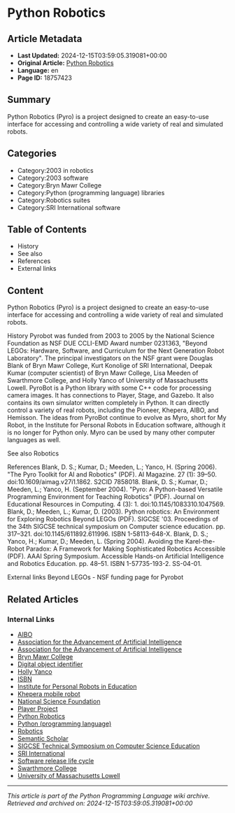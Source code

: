 # Python Robotics

## Article Metadata

- **Last Updated:** 2024-12-15T03:59:05.319081+00:00
- **Original Article:** [Python Robotics](https://en.wikipedia.org/wiki/Python_Robotics)
- **Language:** en
- **Page ID:** 18757423

## Summary

Python Robotics (Pyro) is a project designed to create an easy-to-use interface for accessing and controlling a wide variety of real and simulated robots.

## Categories

- Category:2003 in robotics
- Category:2003 software
- Category:Bryn Mawr College
- Category:Python (programming language) libraries
- Category:Robotics suites
- Category:SRI International software

## Table of Contents

- History
- See also
- References
- External links

## Content

Python Robotics (Pyro) is a project designed to create an easy-to-use interface for accessing and controlling a wide variety of real and simulated robots.

History
Pyrobot was funded from 2003 to 2005 by the National Science Foundation as NSF DUE CCLI-EMD Award number 0231363, "Beyond LEGOs: Hardware, Software, and Curriculum for the Next Generation Robot Laboratory". The principal investigators on the NSF grant were Douglas Blank of Bryn Mawr College, Kurt Konolige of SRI International, Deepak Kumar (computer scientist) of Bryn Mawr College, Lisa Meeden of Swarthmore College, and Holly Yanco of University of Massachusetts Lowell.
PyroBot is a Python library with some C++ code for processing camera images. It has connections to Player, Stage, and Gazebo. It also contains its own simulator written completely in Python. It can directly control a variety of real robots, including the Pioneer, Khepera, AIBO, and Hemisson.
The ideas from PyroBot continue to evolve as Myro, short for My Robot, in the Institute for Personal Robots in Education software, although it is no longer for Python only. Myro can be used by many other computer languages as well.

See also
Robotics

References
Blank, D. S.; Kumar, D.; Meeden, L.; Yanco, H. (Spring 2006). "The Pyro Toolkit for AI and Robotics" (PDF). AI Magazine. 27 (1): 39–50. doi:10.1609/aimag.v27i1.1862. S2CID 7858018.
Blank, D. S.; Kumar, D.; Meeden, L.; Yanco, H. (September 2004). "Pyro: A Python-based Versatile Programming Environment for Teaching Robotics" (PDF). Journal on Educational Resources in Computing. 4 (3): 1. doi:10.1145/1083310.1047569.
Blank, D.; Meeden, L.; Kumar, D. (2003). Python robotics: An Environment for Exploring Robotics Beyond LEGOs (PDF). SIGCSE '03. Proceedings of the 34th SIGCSE technical symposium on Computer science education. pp. 317–321. doi:10.1145/611892.611996. ISBN 1-58113-648-X.
Blank, D. S.; Yanco, H.; Kumar, D.; Meeden, L. (Spring 2004). Avoiding the Karel-the-Robot Paradox: A Framework for Making Sophisticated Robotics Accessible (PDF). AAAI Spring Symposium. Accessible Hands-on Artificial Intelligence and Robotics Education. pp. 48–51. ISBN 1-57735-193-2. SS-04-01.

External links
Beyond LEGOs - NSF funding page for Pyrobot

## Related Articles

### Internal Links

- [AIBO](https://en.wikipedia.org/wiki/AIBO)
- [Association for the Advancement of Artificial Intelligence](https://en.wikipedia.org/wiki/Association_for_the_Advancement_of_Artificial_Intelligence)
- [Association for the Advancement of Artificial Intelligence](https://en.wikipedia.org/wiki/Association_for_the_Advancement_of_Artificial_Intelligence)
- [Bryn Mawr College](https://en.wikipedia.org/wiki/Bryn_Mawr_College)
- [Digital object identifier](https://en.wikipedia.org/wiki/Digital_object_identifier)
- [Holly Yanco](https://en.wikipedia.org/wiki/Holly_Yanco)
- [ISBN](https://en.wikipedia.org/wiki/ISBN)
- [Institute for Personal Robots in Education](https://en.wikipedia.org/wiki/Institute_for_Personal_Robots_in_Education)
- [Khepera mobile robot](https://en.wikipedia.org/wiki/Khepera_mobile_robot)
- [National Science Foundation](https://en.wikipedia.org/wiki/National_Science_Foundation)
- [Player Project](https://en.wikipedia.org/wiki/Player_Project)
- [Python Robotics](https://en.wikipedia.org/wiki/Python_Robotics)
- [Python (programming language)](https://en.wikipedia.org/wiki/Python_(programming_language))
- [Robotics](https://en.wikipedia.org/wiki/Robotics)
- [Semantic Scholar](https://en.wikipedia.org/wiki/Semantic_Scholar)
- [SIGCSE Technical Symposium on Computer Science Education](https://en.wikipedia.org/wiki/SIGCSE_Technical_Symposium_on_Computer_Science_Education)
- [SRI International](https://en.wikipedia.org/wiki/SRI_International)
- [Software release life cycle](https://en.wikipedia.org/wiki/Software_release_life_cycle)
- [Swarthmore College](https://en.wikipedia.org/wiki/Swarthmore_College)
- [University of Massachusetts Lowell](https://en.wikipedia.org/wiki/University_of_Massachusetts_Lowell)

---
_This article is part of the Python Programming Language wiki archive._
_Retrieved and archived on: 2024-12-15T03:59:05.319081+00:00_